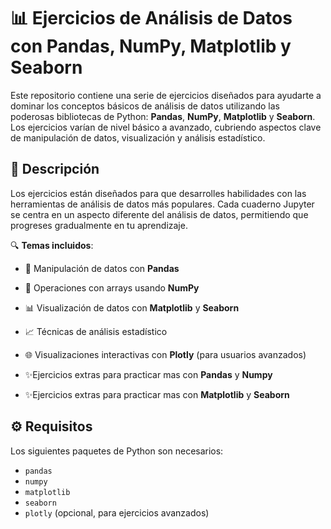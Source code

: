# 📊 Ejercicios de Análisis de Datos con Pandas, NumPy, Matplotlib y Seaborn

Este repositorio contiene una serie de ejercicios diseñados para ayudarte a dominar los conceptos básicos de análisis de datos utilizando las poderosas bibliotecas de Python: **Pandas**, **NumPy**, **Matplotlib** y **Seaborn**. Los ejercicios varían de nivel básico a avanzado, cubriendo aspectos clave de manipulación de datos, visualización y análisis estadístico.

## 📖 Descripción

Los ejercicios están diseñados para que desarrolles habilidades con las herramientas de análisis de datos más populares. Cada cuaderno Jupyter se centra en un aspecto diferente del análisis de datos, permitiendo que progreses gradualmente en tu aprendizaje.

🔍 **Temas incluidos**:
- 🧮 Manipulación de datos con **Pandas**
- 🔢 Operaciones con arrays usando **NumPy**
- 📊 Visualización de datos con **Matplotlib** y **Seaborn**
- 📈 Técnicas de análisis estadístico
- 🌐 Visualizaciones interactivas con **Plotly** (para usuarios avanzados)

- ✨Ejercicios extras para practicar mas con **Pandas** y **Numpy** 
- ✨Ejercicios extras para practicar mas con **Matplotlib** y **Seaborn**

## ⚙️ Requisitos

Los siguientes paquetes de Python son necesarios:

- `pandas`
- `numpy`
- `matplotlib`
- `seaborn`
- `plotly` (opcional, para ejercicios avanzados)




